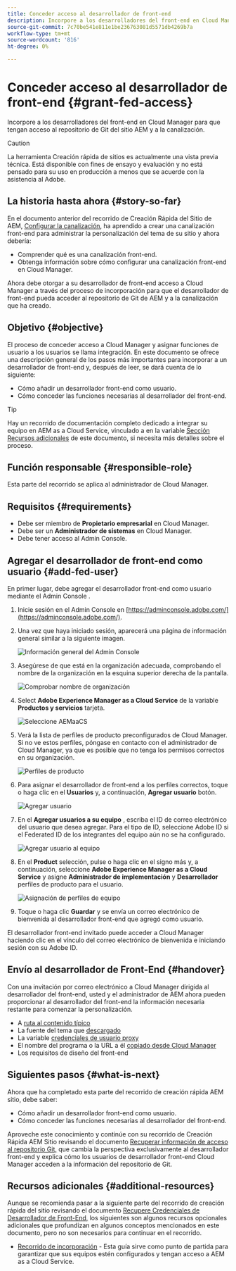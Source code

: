 ```yaml
---
title: Conceder acceso al desarrollador de front-end
description: Incorpore a los desarrolladores del front-end en Cloud Manager para que tengan acceso al repositorio de Git del sitio AEM y a la canalización.
source-git-commit: 7c70be541e811e1be236763081d5571db4269b7a
workflow-type: tm+mt
source-wordcount: '816'
ht-degree: 0%

---
```



# Conceder acceso al desarrollador de front-end {#grant-fed-access}

Incorpore a los desarrolladores del front-end en Cloud Manager para que tengan acceso al repositorio de Git del sitio AEM y a la canalización.

>[!CAUTION]
>
>La herramienta Creación rápida de sitios es actualmente una vista previa técnica. Está disponible con fines de ensayo y evaluación y no está pensado para su uso en producción a menos que se acuerde con la asistencia al Adobe.

## La historia hasta ahora {#story-so-far}

En el documento anterior del recorrido de Creación Rápida del Sitio de AEM, [Configurar la canalización,](pipeline-setup.md) ha aprendido a crear una canalización front-end para administrar la personalización del tema de su sitio y ahora debería:

* Comprender qué es una canalización front-end.
* Obtenga información sobre cómo configurar una canalización front-end en Cloud Manager.

Ahora debe otorgar a su desarrollador de front-end acceso a Cloud Manager a través del proceso de incorporación para que el desarrollador de front-end pueda acceder al repositorio de Git de AEM y a la canalización que ha creado.

## Objetivo {#objective}

El proceso de conceder acceso a Cloud Manager y asignar funciones de usuario a los usuarios se llama integración. En este documento se ofrece una descripción general de los pasos más importantes para incorporar a un desarrollador de front-end y, después de leer, se dará cuenta de lo siguiente:

* Cómo añadir un desarrollador front-end como usuario.
* Cómo conceder las funciones necesarias al desarrollador del front-end.

>[!TIP]
>
>Hay un recorrido de documentación completo dedicado a integrar su equipo en AEM as a Cloud Service, vinculado a en la variable [Sección Recursos adicionales](#additional-resources) de este documento, si necesita más detalles sobre el proceso.

## Función responsable {#responsible-role}

Esta parte del recorrido se aplica al administrador de Cloud Manager.

## Requisitos {#requirements}

* Debe ser miembro de **Propietario empresarial** en Cloud Manager.
* Debe ser un **Administrador de sistemas** en Cloud Manager.
* Debe tener acceso al Admin Console.

## Agregar el desarrollador de front-end como usuario {#add-fed-user}

En primer lugar, debe agregar el desarrollador front-end como usuario mediante el Admin Console .

1. Inicie sesión en el Admin Console en [https://adminconsole.adobe.com/](https://adminconsole.adobe.com/).

1. Una vez que haya iniciado sesión, aparecerá una página de información general similar a la siguiente imagen.

   ![Información general del Admin Console](assets/admin-console.png)

1. Asegúrese de que está en la organización adecuada, comprobando el nombre de la organización en la esquina superior derecha de la pantalla.

   ![Comprobar nombre de organización](assets/correct-org.png)

1. Select **Adobe Experience Manager as a Cloud Service** de la variable **Productos y servicios** tarjeta.

   ![Seleccione AEMaaCS](assets/select-aemaacs.png)

1. Verá la lista de perfiles de producto preconfigurados de Cloud Manager. Si no ve estos perfiles, póngase en contacto con el administrador de Cloud Manager, ya que es posible que no tenga los permisos correctos en su organización.

   ![Perfiles de producto](assets/product-profiles.png)

1. Para asignar el desarrollador de front-end a los perfiles correctos, toque o haga clic en el **Usuarios** y, a continuación, **Agregar usuario** botón.

   ![Agregar usuario](assets/add-user.png)

1. En el **Agregar usuarios a su equipo** , escriba el ID de correo electrónico del usuario que desea agregar. Para el tipo de ID, seleccione Adobe ID si el Federated ID de los integrantes del equipo aún no se ha configurado.

   ![Agregar usuario al equipo](assets/add-to-team.png)

1. En el **Product** selección, pulse o haga clic en el signo más y, a continuación, seleccione **Adobe Experience Manager as a Cloud Service** y asigne **Administrador de implementación** y **Desarrollador** perfiles de producto para el usuario.

   ![Asignación de perfiles de equipo](assets/assign-team.png)

1. Toque o haga clic **Guardar** y se envía un correo electrónico de bienvenida al desarrollador front-end que agregó como usuario.

El desarrollador front-end invitado puede acceder a Cloud Manager haciendo clic en el vínculo del correo electrónico de bienvenida e iniciando sesión con su Adobe ID.

## Envío al desarrollador de Front-End {#handover}

Con una invitación por correo electrónico a Cloud Manager dirigida al desarrollador del front-end, usted y el administrador de AEM ahora pueden proporcionar al desarrollador del front-end la información necesaria restante para comenzar la personalización.

* A [ruta al contenido típico](#example-page)
* La fuente del tema que [descargado](#download-theme)
* La variable [credenciales de usuario proxy](#proxy-user)
* El nombre del programa o la URL a él [copiado desde Cloud Manager](pipeline-setup.md#login)
* Los requisitos de diseño del front-end

## Siguientes pasos {#what-is-next}

Ahora que ha completado esta parte del recorrido de creación rápida AEM sitio, debe saber:

* Cómo añadir un desarrollador front-end como usuario.
* Cómo conceder las funciones necesarias al desarrollador del front-end.

Aproveche este conocimiento y continúe con su recorrido de Creación Rápida AEM Sitio revisando el documento [Recuperar información de acceso al repositorio Git,](retrieve-access.md) que cambia la perspectiva exclusivamente al desarrollador front-end y explica cómo los usuarios de desarrollador front-end Cloud Manager acceden a la información del repositorio de Git.

## Recursos adicionales {#additional-resources}

Aunque se recomienda pasar a la siguiente parte del recorrido de creación rápida del sitio revisando el documento [Recupere Credenciales de Desarrollador de Front-End,](retrieve-access.md) los siguientes son algunos recursos opcionales adicionales que profundizan en algunos conceptos mencionados en este documento, pero no son necesarios para continuar en el recorrido.

* [Recorrido de incorporación](/help/journey-onboarding/home.md) - Esta guía sirve como punto de partida para garantizar que sus equipos estén configurados y tengan acceso a AEM as a Cloud Service.


